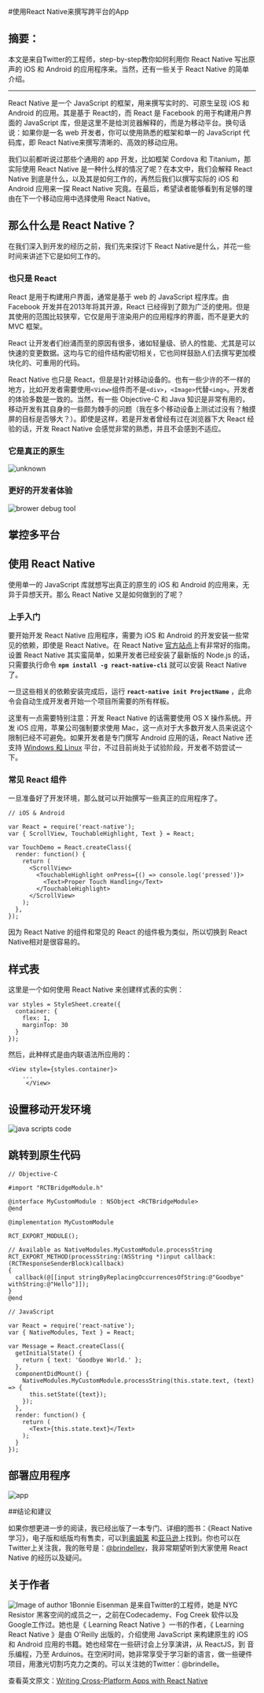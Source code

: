#使用React Native来撰写跨平台的App

## 摘要：
本文是来自Twitter的工程师，step-by-step教你如何利用你 React Native 写出原声的 iOS 和 Android 的应用程序来。当然，还有一些关于 React Native 的简单介绍。

--------------------------------------------------
React Native 是一个 JavaScript 的框架，用来撰写实时的、可原生呈现 iOS 和 Android 的应用。其是基于 React的，而 React 是 Facebook 的用于构建用户界面的 JavaScript 库，但是这里不是给浏览器解释的，而是为移动平台。换句话说：如果你是一名 web 开发者，你可以使用熟悉的框架和单一的 JavaScript 代码库，即 React Native来撰写清晰的、高效的移动应用。

我们以前都听说过那些个通用的 app 开发，比如框架 Cordova 和 Titanium，那实际使用 React Native 是一种什么样的情况了呢？在本文中，我们会解释 React Native 到底是什么，以及其是如何工作的，再然后我们以撰写实际的 iOS 和 Android 应用来一探 React Native 究竟。在最后，希望读者能够看到有足够的理由在下一个移动应用中选择使用 React Native。

## 那么什么是 React Native？

在我们深入到开发的经历之前，我们先来探讨下 React Native是什么，并花一些时间来讲述下它是如何工作的。

### 也只是 React

React 是用于构建用户界面，通常是基于 web 的 JavaScript 程序库。由 Facebook 开发并在2013年将其开源，React 已经得到了颇为广泛的使用。但是其使用的范围比较狭窄，它仅是用于渲染用户的应用程序的界面，而不是更大的 MVC 框架。

React 让开发者们纷涌而至的原因有很多，诸如轻量级、骄人的性能、尤其是可以快速的变更数据。这均与它的组件结构密切相关，它也同样鼓励人们去撰写更加模块化的、可重用的代码。

React Native 也只是 React，但是是针对移动设备的。也有一些少许的不一样的地方，比如开发者需要使用```<View>```组件而不是```<div>```，```<Image>```代替```<img>```。开发者的体验多数是一致的。当然，有一些 Objective-C 和 Java 知识是非常有用的，移动开发有其自身的一些颇为棘手的问题（我在多个移动设备上测试过没有？触摸屏的目标是否够大？）。即使是这样，若是开发者曾经有过在浏览器下大 React 经验的话，开发 React Native 会感觉非常的熟悉，并且不会感到不适应。

### 它是真正的原生



![unknown](http://cdn.infoq.com/statics_s2_20160217-0123u3/resource/articles/react-native-introduction/en/resources/21.jpg)

### 更好的开发者体验

![brower debug tool](http://cdn.infoq.com/statics_s2_20160217-0123u3/resource/articles/react-native-introduction/en/resources/52.jpg)


## 掌控多平台

## 使用 React Native

使用单一的 JavaScript 库就想写出真正的原生的 iOS 和 Android 的应用来，无异于异想天开。那么 React Native 又是如何做到的了呢？

### 上手入门

要开始开发 React Native 应用程序，需要为 iOS 和 Android 的开发安装一些常见的依赖，即使是 React Native。在 React Native [官方站点](https://facebook.github.io/react-native/docs/getting-started.html)上有非常好的指南。设置 React Native 其实蛮简单，如果开发者已经安装了最新版的 Node.js 的话，只需要执行命令 **```npm install -g react-native-cli```** 就可以安装 React Native了。

一旦这些相关的依赖安装完成后，运行 **```react-native init ProjectName```** ，此命令会自动生成开发者开始一个项目所需要的所有样板。

这里有一点需要特别注意：开发 React Native 的话需要使用 OS X 操作系统。开发 iOS 应用，苹果公司强制要求使用 Mac，这一点对于大多数开发人员来说这个限制已经不可避免。如果开发者是专门撰写 Android 应用的话，React Native 还支持 [Windows 和 Linux](https://facebook.github.io/react-native/docs/linux-windows-support.html#content) 平台，不过目前尚处于试验阶段，开发者不妨尝试一下。

### 常见 React 组件

一旦准备好了开发环境，那么就可以开始撰写一些真正的应用程序了。



```
// iOS & Android

var React = require('react-native');
var { ScrollView, TouchableHighlight, Text } = React;

var TouchDemo = React.createClass({
  render: function() {
    return (
      <ScrollView>
        <TouchableHighlight onPress={() => console.log('pressed')}>
          <Text>Proper Touch Handling</Text>
        </TouchableHighlight>
      </ScrollView>
    );
  },
});
```
因为 React Native 的组件和常见的 React 的组件极为类似，所以切换到 React Native相对是很容易的。

## 样式表

这里是一个如何使用 React Native 来创建样式表的实例：

```
var styles = StyleSheet.create({
  container: {
    flex: 1,
    marginTop: 30
  }
});
```
然后，此种样式是由内联语法所应用的：

```
<View style={styles.container}>
	...
     </View>
```

## 设置移动开发环境

![java scripts code](http://cdn.infoq.com/statics_s2_20160217-0123u3/resource/articles/react-native-introduction/en/resources/43.jpg)

## 跳转到原生代码

```
// Objective-C

#import "RCTBridgeModule.h"

@interface MyCustomModule : NSObject <RCTBridgeModule>
@end

@implementation MyCustomModule

RCT_EXPORT_MODULE();

// Available as NativeModules.MyCustomModule.processString
RCT_EXPORT_METHOD(processString:(NSString *)input callback:(RCTResponseSenderBlock)callback)
{
  callback(@[[input stringByReplacingOccurrencesOfString:@"Goodbye" withString:@"Hello"]]);
}
@end
```

```
// JavaScript

var React = require('react-native');
var { NativeModules, Text } = React;

var Message = React.createClass({
  getInitialState() {
    return { text: 'Goodbye World.' };
  },
  componentDidMount() {
    NativeModules.MyCustomModule.processString(this.state.text, (text) => {
      this.setState({text});
    });
  },
  render: function() {
    return (
      <Text>{this.state.text}</Text>
    );
  }
});
```

## 部署应用程序

![app](http://cdn.infoq.com/statics_s2_20160217-0123u3/resource/articles/react-native-introduction/en/resources/14.jpg)

##结论和建议


如果你想更进一步的阅读，我已经出版了一本专门、详细的图书：《React Native 学习》，电子版和纸版均有售卖，可以到[奥姆莱](http://www.tkqlhce.com/click-7874104-11260198-1448292209000?url=http%3A%2F%2Fshop.oreilly.com%2Fproduct%2F0636920041511.do%3Fcmp%3Daf-webplatform-books-videos-product_cj_9781491929056_%2525zp&cjsku=9781491929056) 和[亚马逊](http://www.amazon.com/gp/product/1491929006/ref=as_li_tl?ie=UTF8&camp=1789&creative=9325&creativeASIN=1491929006&linkCode=as2&tag=bonnieisen-20&linkId=IWLKP5BIVDREECM3)上找到。你也可以在Twitter上关注我，我的账号是：[@brindellev](https://twitter.com/brindellev)，我非常期望听到大家使用 React Native 的经历以及疑问。

## 关于作者
![Image of author 1](http://cdn.infoq.com/statics_s2_20160217-0123u3/resource/articles/react-native-introduction/en/resources/bonnie.jpg)Bonnie Eisenman 是来自Twitter的工程师，她是 NYC Resistor 黑客空间的成员之一，之前在Codecademy、Fog Creek 软件以及Google工作过。她也是《 Learning React Native 》一书的作者，《 Learning React Native 》是由 O'Reilly 出版的，介绍使用 JavaScript 来构建原生的 iOS 和 Android 应用的书籍。她也经常在一些研讨会上分享演讲，从 ReactJS，到 音乐编程，乃至 Arduinos。在空闲时间，她非常享受于学习新的语言，做一些硬件项目，用激光切割巧克力之类的。可以关注她的Twitter：@brindelle。

查看英文原文：[Writing Cross-Platform Apps with React Native](http://www.infoq.com/articles/react-native-introduction)
